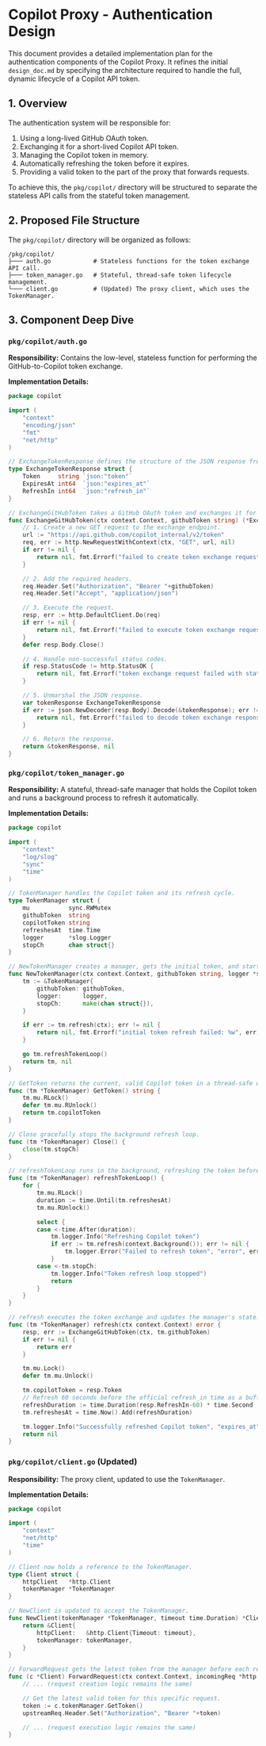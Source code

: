 # Copilot Proxy - Authentication Design

This document provides a detailed implementation plan for the authentication components of the Copilot Proxy. It refines the initial `design_doc.md` by specifying the architecture required to handle the full, dynamic lifecycle of a Copilot API token.

## 1. Overview

The authentication system will be responsible for:
1.  Using a long-lived GitHub OAuth token.
2.  Exchanging it for a short-lived Copilot API token.
3.  Managing the Copilot token in memory.
4.  Automatically refreshing the token before it expires.
5.  Providing a valid token to the part of the proxy that forwards requests.

To achieve this, the `pkg/copilot/` directory will be structured to separate the stateless API calls from the stateful token management.

## 2. Proposed File Structure

The `pkg/copilot/` directory will be organized as follows:

```
/pkg/copilot/
├─── auth.go            # Stateless functions for the token exchange API call.
├─── token_manager.go   # Stateful, thread-safe token lifecycle management.
└─── client.go          # (Updated) The proxy client, which uses the TokenManager.
```

## 3. Component Deep Dive

### `pkg/copilot/auth.go`

**Responsibility:** Contains the low-level, stateless function for performing the GitHub-to-Copilot token exchange.

**Implementation Details:**

```go
package copilot

import (
	"context"
	"encoding/json"
	"fmt"
	"net/http"
)

// ExchangeTokenResponse defines the structure of the JSON response from the token exchange endpoint.
type ExchangeTokenResponse struct {
	Token     string `json:"token"`
	ExpiresAt int64  `json:"expires_at"`
	RefreshIn int64  `json:"refresh_in"`
}

// ExchangeGitHubToken takes a GitHub OAuth token and exchanges it for a short-lived Copilot token.
func ExchangeGitHubToken(ctx context.Context, githubToken string) (*ExchangeTokenResponse, error) {
	// 1. Create a new GET request to the exchange endpoint.
	url := "https://api.github.com/copilot_internal/v2/token"
	req, err := http.NewRequestWithContext(ctx, "GET", url, nil)
	if err != nil {
		return nil, fmt.Errorf("failed to create token exchange request: %w", err)
	}

	// 2. Add the required headers.
	req.Header.Set("Authorization", "Bearer "+githubToken)
	req.Header.Set("Accept", "application/json")

	// 3. Execute the request.
	resp, err := http.DefaultClient.Do(req)
	if err != nil {
		return nil, fmt.Errorf("failed to execute token exchange request: %w", err)
	}
	defer resp.Body.Close()

	// 4. Handle non-successful status codes.
	if resp.StatusCode != http.StatusOK {
		return nil, fmt.Errorf("token exchange request failed with status: %s", resp.Status)
	}

	// 5. Unmarshal the JSON response.
	var tokenResponse ExchangeTokenResponse
	if err := json.NewDecoder(resp.Body).Decode(&tokenResponse); err != nil {
		return nil, fmt.Errorf("failed to decode token exchange response: %w", err)
	}

	// 6. Return the response.
	return &tokenResponse, nil
}
```

### `pkg/copilot/token_manager.go`

**Responsibility:** A stateful, thread-safe manager that holds the Copilot token and runs a background process to refresh it automatically.

**Implementation Details:**

```go
package copilot

import (
	"context"
	"log/slog"
	"sync"
	"time"
)

// TokenManager handles the Copilot token and its refresh cycle.
type TokenManager struct {
	mu           sync.RWMutex
	githubToken  string
	copilotToken string
	refreshesAt  time.Time
	logger       *slog.Logger
	stopCh       chan struct{}
}

// NewTokenManager creates a manager, gets the initial token, and starts the refresh loop.
func NewTokenManager(ctx context.Context, githubToken string, logger *slog.Logger) (*TokenManager, error) {
	tm := &TokenManager{
		githubToken: githubToken,
		logger:      logger,
		stopCh:      make(chan struct{}),
	}

	if err := tm.refresh(ctx); err != nil {
		return nil, fmt.Errorf("initial token refresh failed: %w", err)
	}

	go tm.refreshTokenLoop()
	return tm, nil
}

// GetToken returns the current, valid Copilot token in a thread-safe way.
func (tm *TokenManager) GetToken() string {
	tm.mu.RLock()
	defer tm.mu.RUnlock()
	return tm.copilotToken
}

// Close gracefully stops the background refresh loop.
func (tm *TokenManager) Close() {
	close(tm.stopCh)
}

// refreshTokenLoop runs in the background, refreshing the token before it expires.
func (tm *TokenManager) refreshTokenLoop() {
	for {
		tm.mu.RLock()
		duration := time.Until(tm.refreshesAt)
		tm.mu.RUnlock()

		select {
		case <-time.After(duration):
			tm.logger.Info("Refreshing Copilot token")
			if err := tm.refresh(context.Background()); err != nil {
				tm.logger.Error("Failed to refresh token", "error", err)
			}
		case <-tm.stopCh:
			tm.logger.Info("Token refresh loop stopped")
			return
		}
	}
}

// refresh executes the token exchange and updates the manager's state.
func (tm *TokenManager) refresh(ctx context.Context) error {
	resp, err := ExchangeGitHubToken(ctx, tm.githubToken)
	if err != nil {
		return err
	}

	tm.mu.Lock()
	defer tm.mu.Unlock()

	tm.copilotToken = resp.Token
	// Refresh 60 seconds before the official refresh_in time as a buffer.
	refreshDuration := time.Duration(resp.RefreshIn-60) * time.Second
	tm.refreshesAt = time.Now().Add(refreshDuration)

	tm.logger.Info("Successfully refreshed Copilot token", "expires_at", resp.ExpiresAt)
	return nil
}
```

### `pkg/copilot/client.go` (Updated)

**Responsibility:** The proxy client, updated to use the `TokenManager`.

**Implementation Details:**

```go
package copilot

import (
	"context"
	"net/http"
	"time"
)

// Client now holds a reference to the TokenManager.
type Client struct {
	httpClient   *http.Client
	tokenManager *TokenManager
}

// NewClient is updated to accept the TokenManager.
func NewClient(tokenManager *TokenManager, timeout time.Duration) *Client {
	return &Client{
		httpClient:   &http.Client{Timeout: timeout},
		tokenManager: tokenManager,
	}
}

// ForwardRequest gets the latest token from the manager before each request.
func (c *Client) ForwardRequest(ctx context.Context, incomingReq *http.Request) (*http.Response, error) {
	// ... (request creation logic remains the same)

	// Get the latest valid token for this specific request.
	token := c.tokenManager.GetToken()
	upstreamReq.Header.Set("Authorization", "Bearer "+token)

	// ... (request execution logic remains the same)
}
```
